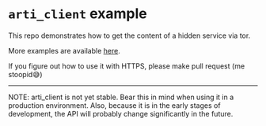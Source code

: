 # ```arti_client``` example

This repo demonstrates how to get the content of a hidden service via tor.

More examples are available [here](https://gitlab.torproject.org/tpo/core/arti/-/tree/main/crates/arti-client/examples).

If you figure out how to use it with HTTPS, please make pull request (me stoopid😅)

---

NOTE: arti_client is not yet stable. Bear this in mind when using it in a production environment. Also, because it is in the early stages of development, the API will probably change significantly in the future.
